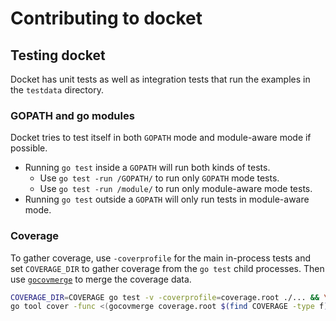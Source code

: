 # Contributing to docket

## Testing docket

Docket has unit tests as well as integration tests that run the examples in the
`testdata` directory.

### GOPATH and go modules

Docket tries to test itself in both `GOPATH` mode and module-aware mode if
possible.

- Running `go test` inside a `GOPATH` will run both kinds of tests.
  - Use `go test -run /GOPATH/` to run only `GOPATH` mode tests.
  - Use `go test -run /module/` to run only module-aware mode tests.
- Running `go test` outside a `GOPATH` will only run tests in module-aware mode.

### Coverage

To gather coverage, use `-coverprofile` for the main in-process tests and set
`COVERAGE_DIR` to gather coverage from the `go test` child processes. Then use
[`gocovmerge`](https://github.com/wadey/gocovmerge) to merge the coverage data.

```sh
COVERAGE_DIR=COVERAGE go test -v -coverprofile=coverage.root ./... && \
go tool cover -func <(gocovmerge coverage.root $(find COVERAGE -type f))
```
